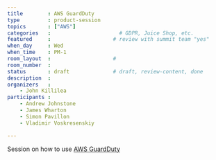 ```yaml
---
title        : AWS GuardDuty
type         : product-session
topics       : ["AWS"]
categories   :                      # GDPR, Juice Shop, etc.
featured     :                    # review with summit team "yes"
when_day     : Wed
when_time    : PM-1
room_layout  :                    #
room_number  :
status       : draft              # draft, review-content, done
description  :
organizers   :
    - John Killilea
participants :
    - Andrew Johnstone
    - James Wharton
    - Simon Pavillon
    - Vladimir Voskresenskiy

---
```


Session on how to use [AWS GuardDuty](https://aws.amazon.com/guardduty/)

<!-- (add more details about DevSecOps Maturity Model here)

## WHY

(...)

## What

(...)

## Outcomes

(...)

## References

(...) -->
